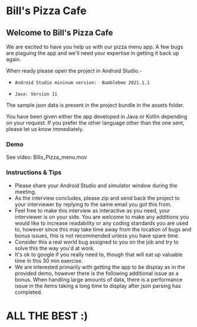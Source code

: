# Bill's Pizza Cafe

## Welcome to Bill's Pizza Cafe

We are excited to have you help us with our pizza menu app.
A few bugs are plaguing the app and we'll need your expertise in getting it back up again.

When ready please open the project in Android Studio.-   
-     Android Studio mininum version:  Bumblebee 2021.1.1
-     Java: Version 11

The sample json data is present in the project bundle in the assets folder.

You have been given either the app developed in Java or Kotlin depending on your request.  If you prefer the other language other than the one sent, please let us know immediately.


### Demo

See video: Bills_Pizza_menu.mov

### Instructions & Tips
- Please share your Android Studio and simulator window during the meeting.
- As the interview concludes, please zip and send back the project to your interviewer by replying to the same email you got this from. 
- Feel free to make this interview as interactive as you need, your interviewer is on your side.  You are welcome to make any additions you would like to
  increase readability or any coding standards you are used to, however since this may take time away from the location of bugs and bonus issues, this is not 
  recommended unless you have spare time.
- Consider this a real world bug assigned to you on the job and try to solve this the way you'd at work.
- It's ok to google if you really need to, though that will eat up valuable time in this 30 min exercise.
- We are interested primarily with getting the app to be display as in the provided demo, however there is the following additional issue as a bonus.
   When handling large amounts of data, there is a performance issue in the items taking a long time to display after json parsing has completed.

# ALL THE BEST :)
